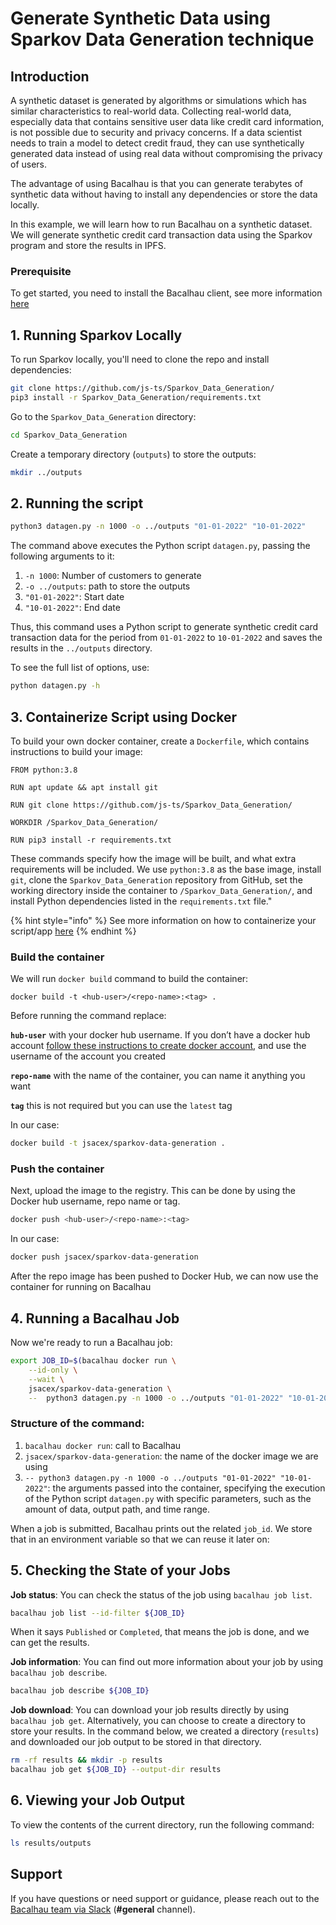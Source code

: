 # Generate Synthetic Data using Sparkov Data Generation technique

## Introduction

A synthetic dataset is generated by algorithms or simulations which has similar characteristics to real-world data. Collecting real-world data, especially data that contains sensitive user data like credit card information, is not possible due to security and privacy concerns. If a data scientist needs to train a model to detect credit fraud, they can use synthetically generated data instead of using real data without compromising the privacy of users.

The advantage of using Bacalhau is that you can generate terabytes of synthetic data without having to install any dependencies or store the data locally.

In this example, we will learn how to run Bacalhau on a synthetic dataset. We will generate synthetic credit card transaction data using the Sparkov program and store the results in IPFS.

### Prerequisite

To get started, you need to install the Bacalhau client, see more information [here](../../getting-started/installation.md)

## 1. Running Sparkov Locally​

To run Sparkov locally, you'll need to clone the repo and install dependencies:

```bash
git clone https://github.com/js-ts/Sparkov_Data_Generation/
pip3 install -r Sparkov_Data_Generation/requirements.txt
```

Go to the `Sparkov_Data_Generation` directory:

```bash
cd Sparkov_Data_Generation
```

Create a temporary directory (`outputs`) to store the outputs:

```bash
mkdir ../outputs
```

## 2. Running the script

```bash
python3 datagen.py -n 1000 -o ../outputs "01-01-2022" "10-01-2022"
```

The command above executes the Python script `datagen.py`, passing the following arguments to it:

1. `-n 1000`: Number of customers to generate
2. `-o ../outputs`: path to store the outputs
3. `"01-01-2022"`: Start date
4. `"10-01-2022"`: End date

Thus, this command uses a Python script to generate synthetic credit card transaction data for the period from `01-01-2022` to `10-01-2022` and saves the results in the `../outputs` directory.

To see the full list of options, use:

```bash
python datagen.py -h
```

## 3. Containerize Script using Docker

To build your own docker container, create a `Dockerfile`, which contains instructions to build your image:

```docker
FROM python:3.8

RUN apt update && apt install git

RUN git clone https://github.com/js-ts/Sparkov_Data_Generation/

WORKDIR /Sparkov_Data_Generation/

RUN pip3 install -r requirements.txt
```

These commands specify how the image will be built, and what extra requirements will be included. We use `python:3.8` as the base image, install `git`, clone the `Sparkov_Data_Generation` repository from GitHub, set the working directory inside the container to `/Sparkov_Data_Generation/`, and install Python dependencies listed in the `requirements.txt` file."

{% hint style="info" %}
See more information on how to containerize your script/app [here](https://docs.docker.com/get-started/02\_our\_app/)
{% endhint %}

### Build the container

We will run `docker build` command to build the container:

```
docker build -t <hub-user>/<repo-name>:<tag> .
```

Before running the command replace:

**`hub-user`** with your docker hub username. If you don’t have a docker hub account [follow these instructions to create docker account](https://docs.docker.com/docker-id/), and use the username of the account you created

**`repo-name`** with the name of the container, you can name it anything you want

**`tag`** this is not required but you can use the `latest` tag

In our case:

```bash
docker build -t jsacex/sparkov-data-generation .
```

### Push the container

Next, upload the image to the registry. This can be done by using the Docker hub username, repo name or tag.

```bash
docker push <hub-user>/<repo-name>:<tag>
```

In our case:

```bash
docker push jsacex/sparkov-data-generation
```

After the repo image has been pushed to Docker Hub, we can now use the container for running on Bacalhau

## 4. Running a Bacalhau Job

Now we're ready to run a Bacalhau job:

```bash
export JOB_ID=$(bacalhau docker run \
    --id-only \
    --wait \
    jsacex/sparkov-data-generation \
    --  python3 datagen.py -n 1000 -o ../outputs "01-01-2022" "10-01-2022")
```

### Structure of the command:

1. `bacalhau docker run`: call to Bacalhau
2. `jsacex/sparkov-data-generation`: the name of the docker image we are using
3. `-- python3 datagen.py -n 1000 -o ../outputs "01-01-2022" "10-01-2022"`: the arguments passed into the container, specifying the execution of the Python script `datagen.py` with specific parameters, such as the amount of data, output path, and time range.

When a job is submitted, Bacalhau prints out the related `job_id`. We store that in an environment variable so that we can reuse it later on:

## 5. Checking the State of your Jobs

**Job status**: You can check the status of the job using `bacalhau job list`.

```bash
bacalhau job list --id-filter ${JOB_ID}
```

When it says `Published` or `Completed`, that means the job is done, and we can get the results.

**Job information**: You can find out more information about your job by using `bacalhau job describe`.

```bash
bacalhau job describe ${JOB_ID}
```

**Job download**: You can download your job results directly by using `bacalhau job get`. Alternatively, you can choose to create a directory to store your results. In the command below, we created a directory (`results`) and downloaded our job output to be stored in that directory.

```bash
rm -rf results && mkdir -p results
bacalhau job get ${JOB_ID} --output-dir results
```

## 6. Viewing your Job Output

To view the contents of the current directory, run the following command:

```bash
ls results/outputs
```

## Support

If you have questions or need support or guidance, please reach out to the [Bacalhau team via Slack](https://bacalhauproject.slack.com/ssb/redirect) (**#general** channel).
